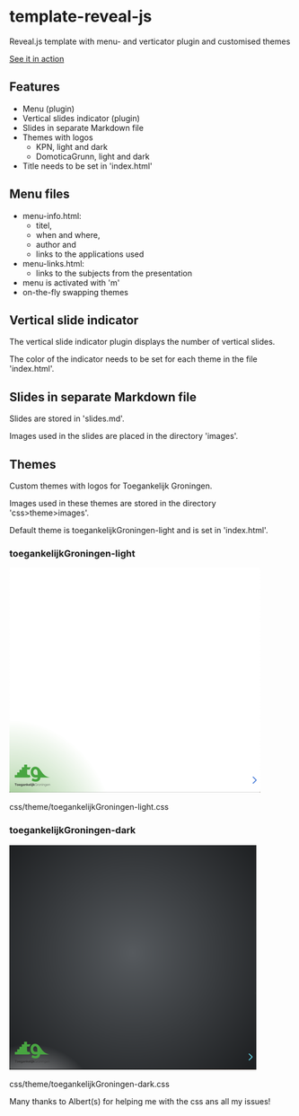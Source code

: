 # template-reveal-js
Reveal.js template with menu- and verticator plugin and customised themes

[See it in action](https://tisgoud.github.io/template-reveal-js/)

## Features

- Menu (plugin)
- Vertical slides indicator (plugin)
- Slides in separate Markdown file
- Themes with logos
  - KPN, light and dark
  - DomoticaGrunn, light and dark
- Title needs to be set in 'index.html'

## Menu files

- menu-info.html:
  - titel,
  - when and where,
  - author and
  - links to the applications used
- menu-links.html:
  - links to the subjects from the presentation
- menu is activated with 'm'
- on-the-fly swapping themes

## Vertical slide indicator

The vertical slide indicator plugin displays the number of vertical slides.

The color of the indicator needs to be set for each theme in the file 'index.html'.

## Slides in separate Markdown file

Slides are stored in 'slides.md'.

Images used in the slides are placed in the directory 'images'.

## Themes

Custom themes with logos for Toegankelijk Groningen.

Images used in these themes are stored in the directory 'css>theme>images'.

Default theme is toegankelijkGroningen-light and is set in 'index.html'.

### toegankelijkGroningen-light

![DG-light](images/TG-light-small.png)

css/theme/toegankelijkGroningen-light.css

### toegankelijkGroningen-dark

![DG-dark](images/TG-dark-small.png)

css/theme/toegankelijkGroningen-dark.css

Many thanks to Albert(s) for helping me with the css ans all my issues!